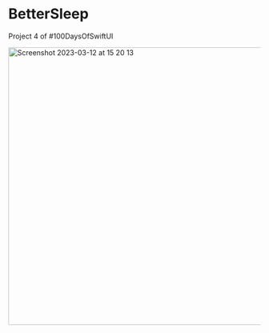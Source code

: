# BetterSleep
Project 4 of #100DaysOfSwiftUI

<img width="555" alt="Screenshot 2023-03-12 at 15 20 13" src="https://user-images.githubusercontent.com/23187781/224527989-1dc85cdf-6466-44d5-a38b-893792d7d8c4.png">
